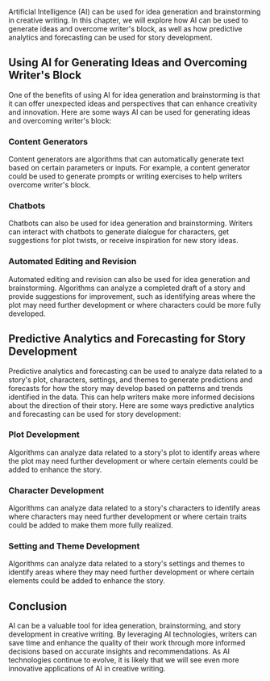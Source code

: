 
Artificial Intelligence (AI) can be used for idea generation and brainstorming in creative writing. In this chapter, we will explore how AI can be used to generate ideas and overcome writer's block, as well as how predictive analytics and forecasting can be used for story development.

Using AI for Generating Ideas and Overcoming Writer's Block
-----------------------------------------------------------

One of the benefits of using AI for idea generation and brainstorming is that it can offer unexpected ideas and perspectives that can enhance creativity and innovation. Here are some ways AI can be used for generating ideas and overcoming writer's block:

### Content Generators

Content generators are algorithms that can automatically generate text based on certain parameters or inputs. For example, a content generator could be used to generate prompts or writing exercises to help writers overcome writer's block.

### Chatbots

Chatbots can also be used for idea generation and brainstorming. Writers can interact with chatbots to generate dialogue for characters, get suggestions for plot twists, or receive inspiration for new story ideas.

### Automated Editing and Revision

Automated editing and revision can also be used for idea generation and brainstorming. Algorithms can analyze a completed draft of a story and provide suggestions for improvement, such as identifying areas where the plot may need further development or where characters could be more fully developed.

Predictive Analytics and Forecasting for Story Development
----------------------------------------------------------

Predictive analytics and forecasting can be used to analyze data related to a story's plot, characters, settings, and themes to generate predictions and forecasts for how the story may develop based on patterns and trends identified in the data. This can help writers make more informed decisions about the direction of their story. Here are some ways predictive analytics and forecasting can be used for story development:

### Plot Development

Algorithms can analyze data related to a story's plot to identify areas where the plot may need further development or where certain elements could be added to enhance the story.

### Character Development

Algorithms can analyze data related to a story's characters to identify areas where characters may need further development or where certain traits could be added to make them more fully realized.

### Setting and Theme Development

Algorithms can analyze data related to a story's settings and themes to identify areas where they may need further development or where certain elements could be added to enhance the story.

Conclusion
----------

AI can be a valuable tool for idea generation, brainstorming, and story development in creative writing. By leveraging AI technologies, writers can save time and enhance the quality of their work through more informed decisions based on accurate insights and recommendations. As AI technologies continue to evolve, it is likely that we will see even more innovative applications of AI in creative writing.
